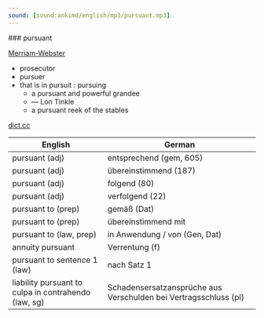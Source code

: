 ```yaml
---
sound: [sound:ankimd/english/mp3/pursuant.mp3]
---
```


\### pursuant

[Merriam-Webster](https://www.merriam-webster.com/dictionary/pursuant)

- prosecutor
- pursuer
- that is in pursuit : pursuing
    - a pursuant and powerful grandee
    - — Lon Tinkle
    - a pursuant reek of the stables

[dict.cc](https://www.dict.cc/pursuant)

| English        | German       |
| -------------- | ------------ |
| pursuant (adj) | entsprechend (gem, 605) |
| pursuant (adj) | übereinstimmend (187) |
| pursuant (adj) | folgend (80) |
| pursuant (adj) | verfolgend (22) |
| pursuant to (prep) | gemäß (Dat) |
| pursuant to (prep) | übereinstimmend mit |
| pursuant to (law, prep) | in Anwendung / von (Gen, Dat) |
| annuity pursuant | Verrentung (f) |
| pursuant to sentence 1 (law) | nach Satz 1 |
| liability pursuant to culpa in contrahendo (law, sg) | Schadensersatzansprüche aus Verschulden bei Vertragsschluss (pl) |
